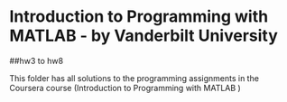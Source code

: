 # Introduction to Programming with MATLAB - by Vanderbilt University
##hw3 to hw8

This folder has all solutions to the programming assignments in the Coursera course (Introduction to Programming with MATLAB
)

